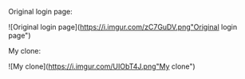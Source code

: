 Original login page:

![Original login page](https://i.imgur.com/zC7GuDV.png"Original login page")


My clone:

![My clone](https://i.imgur.com/UIObT4J.png"My clone")
